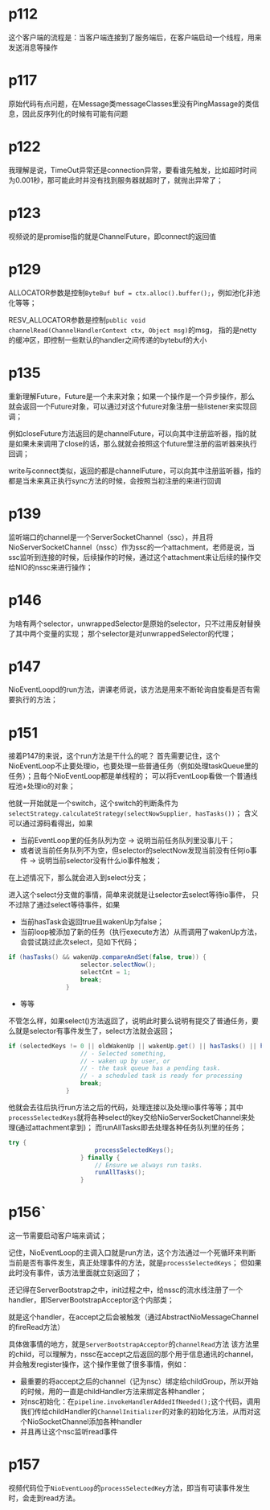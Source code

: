 # p112
这个客户端的流程是：当客户端连接到了服务端后，在客户端启动一个线程，用来发送消息等操作

# p117

原始代码有点问题，在Message类messageClasses里没有PingMassage的类信息，因此反序列化的时候有可能有问题

# p122
我理解是说，TimeOut异常还是connection异常，要看谁先触发，比如超时时间为0.001秒，那可能此时并没有找到服务器就超时了，就抛出异常了；

# p123
视频说的是promise指的就是ChannelFuture，即connect的返回值

# p129

ALLOCATOR参数是控制`ByteBuf buf = ctx.alloc().buffer();`，例如池化非池化等等；

RESV_ALLOCATOR参数是控制`public void channelRead(ChannelHandlerContext ctx, Object msg)`的msg，
指的是netty的缓冲区，即控制一些默认的handler之间传递的bytebuf的大小

# p135
重新理解Future，Future是一个未来对象；如果一个操作是一个异步操作，那么就会返回一个Future对象，可以通过对这个future对象注册一些listener来实现回调；

例如closeFuture方法返回的是channelFuture，可以向其中注册监听器，指的就是如果未来调用了close的话，那么就就会按照这个future里注册的监听器来执行回调；

write与connect类似，返回的都是channelFuture，可以向其中注册监听器，指的都是当未来真正执行sync方法的时候，会按照当初注册的来进行回调

# p139
监听端口的channel是一个ServerSocketChannel（ssc），并且将NioServerSocketChannel（nssc）作为ssc的一个attachment，老师是说，当ssc监听到连接的时候，后续操作的时候，通过这个attachment来让后续的操作交给NIO的nssc来进行操作；

# p146
为啥有两个selector，unwrappedSelector是原始的selector，只不过用反射替换了其中两个变量的实现；
那个selector是对unwrappedSelector的代理；


# p147
NioEventLoopd的run方法，讲课老师说，该方法是用来不断轮询自旋看是否有需要执行的方法；

# p151
接着P147的来说，这个run方法是干什么的呢？
首先需要记住，这个NioEventLoop不止要处理io，也要处理一些普通任务（例如处理taskQueue里的任务）；且每个NioEventLoop都是单线程的；
可以将EventLoop看做一个普通线程池+处理io的对象；

他就一开始就是一个switch，这个switch的判断条件为`selectStrategy.calculateStrategy(selectNowSupplier, hasTasks())`；
含义可以通过源码看得出，如果
- 当前EventLoop里的任务队列为空 -> 说明当前任务队列里没事儿干；
- 或者说当前任务队列不为空，但selector的selectNow发现当前没有任何io事件 -> 说明当前selector没有什么io事件触发；

在上述情况下，那么就会进入到select分支；

进入这个select分支做的事情，简单来说就是让selector去select等待io事件，
只不过除了通过select等待事件，如果
- 当前hasTask会返回true且wakenUp为false；
- 当前loop被添加了新的任务（执行execute方法）从而调用了wakenUp方法，会尝试跳过此次select，见如下代码；
```java
if (hasTasks() && wakenUp.compareAndSet(false, true)) {
                    selector.selectNow();
                    selectCnt = 1;
                    break;
                }
```
- 等等

不管怎么样，如果select()方法返回了，说明此时要么说明有提交了普通任务，要么就是selector有事件发生了，select方法就会返回；
```java
if (selectedKeys != 0 || oldWakenUp || wakenUp.get() || hasTasks() || hasScheduledTasks()) {
                    // - Selected something,
                    // - waken up by user, or
                    // - the task queue has a pending task.
                    // - a scheduled task is ready for processing
                    break;
                }
```


他就会去往后执行run方法之后的代码，处理连接以及处理io事件等等；其中`processSelectedKeys`就将各种select的key交给NioServerSocketChannel来处理(通过attachment拿到)；
而runAllTasks即去处理各种任务队列里的任务；
```java
try {
                        processSelectedKeys();
                    } finally {
                        // Ensure we always run tasks.
                        runAllTasks();
                    }
```


# p156`
这一节需要启动客户端来调试；

记住，NioEventLoop的主调入口就是run方法，这个方法通过一个死循环来判断当前是否有事件发生，真正处理事件的方法，就是`processSelectedKeys`；
但如果此时没有事件，该方法里面就立刻返回了；

还记得在ServerBootstrap之中，init过程之中，给nssc的流水线注册了一个handler，即ServerBootstrapAcceptor这个内部类；

就是这个handler，在accept之后会被触发（通过AbstractNioMessageChannel的fireRead方法）

具体做事情的地方，就是`ServerBootstrapAcceptor`的`channelRead`方法 该方法里的child，可以理解为，nssc在accept之后返回的那个用于信息通讯的channel，
并会触发register操作，这个操作里做了很多事情，例如：
- 最重要的将accept之后的channel（记为nsc）绑定给childGroup，所以开始的时候，用的一直是childHandler方法来绑定各种handler；
- 对nsc初始化：在`pipeline.invokeHandlerAddedIfNeeded();`这个代码，调用我们传给childHandler的`ChannelInitializer`的对象的初始化方法，从而对这个NioSocketChannel添加各种handler
- 并且再让这个nsc监听read事件

# p157
视频代码位于`NioEventLoop`的`processSelectedKey`方法，即当有可读事件发生时，会走到read方法。